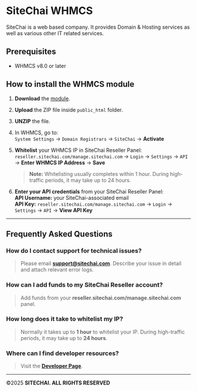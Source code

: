# SiteChai WHMCS

SiteChai is a web based company. It provides Domain & Hosting services as well as various other IT related services.

## Prerequisites
- WHMCS v8.0 or later

## How to install the WHMCS module

1. **Download** the [module](https://github.com/sitechai-dev/SiteChai-WHMCS/releases/download/sitechai-whmcs-v2.03/sitechai-whmcs-v2.03.zip).

2. **Upload** the ZIP file inside `public_html` folder.
3. **UNZIP** the file.
4. In WHMCS, go to:  
   `System Settings` → `Domain Registrars` → `SiteChai` → **Activate**
5. **Whitelist** your WHMCS IP in SiteChai Reseller Panel:  
   `reseller.sitechai.com/manage.sitechai.com` → `Login` → `Settings` → `API` → **Enter WHMCS IP Address** → **Save**

   > **Note:**
   > Whitelisting usually completes within 1 hour. During high-traffic periods, it may take up to 24 hours.

6. **Enter your API credentials** from your SiteChai Reseller Panel:  
   **API Username:** your SiteChai-associated email  
   **API Key:** `reseller.sitechai.com/manage.sitechai.com` → `Login` → `Settings` → `API` → **View API Key**

---

## Frequently Asked Questions

### How do I contact support for technical issues?
> Please email **support@sitechai.com**. Describe your issue in detail and attach relevant error logs.

### How can I add funds to my SiteChai Reseller account?
> Add funds from your **reseller.sitechai.com/manage.sitechai.com** panel.

### How long does it take to whitelist my IP?
> Normally it takes up to **1 hour** to whitelist your IP. During high-traffic periods, it may take up to **24 hours**.

### Where can I find developer resources?
> Visit the **[Developer Page](https://sitechai.com)**.

---

©2025 **SITECHAI. ALL RIGHTS RESERVED**
